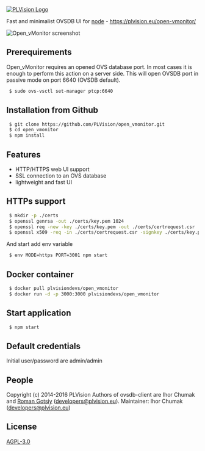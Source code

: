 [![PLVision Logo](https://plvision.eu/wp-content/themes/THEME/img/logo.svg)](http://plvision.eu/)

Fast and minimalist OVSDB UI for [node](http://nodejs.org) - https://plvision.eu/open-vmonitor/

![Open_vMonitor screenshot](https://plvision.eu/wp-content/uploads/2017/04/Artboard.png)

## Prerequirements
Open_vMonitor requires an opened OVS database port. In most cases it is enough to perform this action on a server side. This will open OVSDB port in passive mode on port 6640 (OVSDB default).
```bash
 $ sudo ovs-vsctl set-manager ptcp:6640 
```

## Installation from Github
```bash
 $ git clone https://github.com/PLVision/open_vmonitor.git
 $ cd open_vmonitor
 $ npm install
```

## Features
* HTTP/HTTPS web UI support
* SSL connection to an OVS database
* lightweight and fast UI

## HTTPs support
```bash
 $ mkdir -p ./certs
 $ openssl genrsa -out ./certs/key.pem 1024
 $ openssl req -new -key ./certs/key.pem -out ./certs/certrequest.csr
 $ openssl x509 -req -in ./certs/certrequest.csr -signkey ./certs/key.pem -out ./certs/certificate.pem
```
And start add env variable
```bash
 $ env MODE=https PORT=3001 npm start
```

## Docker container
```bash
 $ docker pull plvisiondevs/open_vmonitor
 $ docker run -d -p 3000:3000 plvisiondevs/open_vmonitor
```

## Start application
```bash
 $ npm start
```

## Default credentials
Initial user/password are admin/admin

## People
Copyright (c) 2014-2016 PLVision
Authors of ovsdb-client are Ihor Chumak and [Roman Gotsiy](https://github.com/romangotsiy) (developers@plvision.eu).
Maintainer: Ihor Chumak (developers@plvision.eu)

## License
 [AGPL-3.0](LICENSE)

